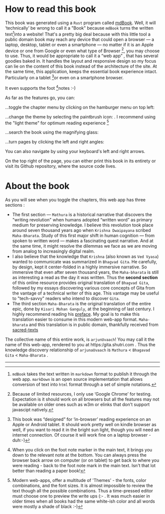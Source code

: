 # How to read this book

This book was generated using a `Rust` program called [mdBook](https://github.com/rust-lang/mdBook). Well, it will ‘technically’ be wrong to call it a "Book" because `mdBook` turns the written text[^text]into a website! That's a pretty big deal because with this little tool a public domain book may reach any device that could open a browser — a laptop, desktop, tablet or even a smartphone — no matter if it is an Apple device or one from Google or even what type of Browser [^browser], you may choose to use. Thus, it would be appropriate to call it a “web app” , that has several goodies baked in. It handles the layout and responsive design so my focus can lie on the content of this book instead of the architecture of the site. At the same time, this application, keeps the essential book experience intact. Particularly on a tablet [^tablet]or even on a smartphone browser.

It even supports the foot [^foot]notes :-)

As far as the features go, you can:

…toggle the chapter menu by clicking on the hamburger menu on top left: <i class="fa fa-fw fa-bars"></i>

…change the theme by selecting the paintbrush icon: <i class="fa fa-fw fa-paint-brush"></i> . I recommend using the "light theme" for optimum reading experience [^experience]

…search the book using the magnifying glass: <i class="fa fa-fw fa-search"></i>

…turn pages by clicking the left and right angles:<i class="fa fa-fw fa-angle-left"></i> <i class="fa fa-fw fa-angle-right"></i>

You can also navigate by using your keyboard's left and right arrows.

On the top right of the page, you can either print <i class="fa fa-fw fa-print"></i> this book in its entirety or visit its Github <i class="fa fa-fw fa-github"></i> repository, where the source code lives.

# About the book

As you will see when you toggle the chapters, this web app has three sections :

- The first section — `Mathura` is a historical narrative that discovers the "writing revolution" when humans adopted “written word” as primary medium for preserving knowledge. I believe this revolution took place around seven thousand years ago when `Krishna Dwaipayana` scribed `Maha-Bharata`. Study of this first major shift in human cognition — from spoken to written word — makes a fascinating quest narrative. And at the same time, it might resolve the dilemmas we face as we are moving from analog to increasingly digital realm. 
- I also believe that the knowledge that `Krishna` (also known as `Ved Vyasa`) wanted to communicate was summarized in `Bhagvad Gita`. He carefully, by design, kept it center-folded in a highly immersive narrative. So immersive that even after seven thousand years, the `Maha-bharata` is still as interesting a read as the day it was written. Thus the **second section** of this online resource provides original translation of `Bhagvad Gita`, followed by my essays discovering various core concepts of Gita from the vantage of a technical writer of this age. This vantage may be useful to "tech-savvy" readers who intend to discover `Gita`.
- The third section `Maha-Bharata` is the original translation of the entire epic, done by `Kisari Mohan Ganguly`, at the beginning of last century. I highly recommend reading his [preface](https://gita.shutri.com/maha00.html). My goal is to make this translation easier to consume in this modern web-app format. `Maha-bharata` and this translation is in public domain, thankfully received from [sacred-texts](https://www.sacred-texts.com/)

The collective name of this entire work, is `arjunUvaach`! You may call it the name of this web-app, rendered to you at https:/gita.shutri.com . Thus the knowledge discovery relationship of `arjunaUvaach` is `Mathura` < `Bhagavad Gita` < `Maha-Bharata` . 

---

[^text]: `mdBook` takes the text written in `markdown` format to publish it through the web app. `markDown` is an open source implementation that allows conversion of text into `html` format through a set of simple notations. 

[^browser]: Because of limited resources, I only use ‘Google Chrome’ for testing. Expectation is it should work on all browsers but all the features may not be available on older ones such as w3m or elinks that don't support javascipt natively.

[^tablet]: This book was “designed” for ‘in-browser’ reading experience on an Apple or Android tablet. It should work pretty well on kindle browser as well, if you want to read it in the bright sun light, though you will need an internet connection. Of course it will work fine on a laptop browser - duh:-)

[^foot]: When you click on the foot note marker in the main text, it brings you down to the relevant note at the bottom. You can always press the browser back arrow on computer (or on tablet) to get back to where you were reading - back to the foot note mark in the main text. Isn't that lot better than reading a paper book!

[^experience]: Modern  web-apps, offer a multitude of 'Themes' - the fonts, color combinations, and the font sizes. It is almost impossible to review the text though all the possible combinations. Thus a time-pressed editor must choose one to preview the write ups (:- . It was much easier in older times when all books had the same white-ish color and all words were mostly a shade of black :-)
